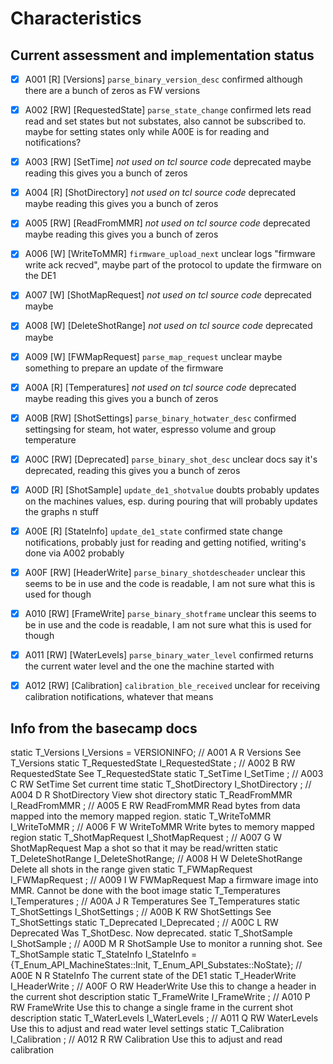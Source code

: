 # Characteristics

## Current assessment and implementation status

- [x]   A001   [R]    [Versions]          `parse_binary_version_desc`     confirmed         although there are a bunch of zeros as FW versions
- [x]   A002   [RW]   [RequestedState]    `parse_state_change`            confirmed         lets read read and set states but not substates, also cannot be subscribed to. maybe for setting states only while A00E is for reading and notifications?
- [x]   A003   [RW]   [SetTime]           _not used on tcl source code_   deprecated maybe  reading this gives you a bunch of zeros
- [x]   A004   [R]    [ShotDirectory]     _not used on tcl source code_   deprecated maybe  reading this gives you a bunch of zeros
- [x]   A005   [RW]   [ReadFromMMR]       _not used on tcl source code_   deprecated maybe  reading this gives you a bunch of zeros
- [x]   A006   [W]    [WriteToMMR]        `firmware_upload_next`          unclear           logs "firmware write ack recved", maybe part of the protocol to update the firmware on the DE1
- [x]   A007   [W]    [ShotMapRequest]    _not used on tcl source code_   deprecated maybe
- [x]   A008   [W]    [DeleteShotRange]   _not used on tcl source code_   deprecated maybe
- [x]   A009   [W]    [FWMapRequest]      `parse_map_request`             unclear           maybe something to prepare an update of the firmware
- [x]   A00A   [R]    [Temperatures]      _not used on tcl source code_   deprecated maybe  reading this gives you a bunch of zeros
- [x]   A00B   [RW]   [ShotSettings]      `parse_binary_hotwater_desc`    confirmed         settingsing for steam, hot water, espresso volume and group temperature
- [x]   A00C   [RW]   [Deprecated]        `parse_binary_shot_desc`        unclear           docs say it's deprecated, reading this gives you a bunch of zeros
- [x]   A00D   [R]    [ShotSample]        `update_de1_shotvalue`          doubts            probably updates on the machines values, esp. during pouring that will probably updates the graphs n stuff
- [x]   A00E   [R]    [StateInfo]         `update_de1_state`              confirmed         state change notifications, probably just for reading and getting notified, writing's done via A002 probably
- [x]   A00F   [RW]   [HeaderWrite]       `parse_binary_shotdescheader`   unclear           this seems to be in use and the code is readable, I am not sure what this is used for though
- [x]   A010   [RW]   [FrameWrite]        `parse_binary_shotframe`        unclear           this seems to be in use and the code is readable, I am not sure what this is used for though
- [x]   A011   [RW]   [WaterLevels]       `parse_binary_water_level`      confirmed         returns the current water level and the one the machine started with
- [x]   A012   [RW]   [Calibration]       `calibration_ble_received`      unclear           for receiving calibration notifications, whatever that means


## Info from the basecamp docs

static T_Versions        I_Versions        = VERSIONINFO; // A001 A R    Versions See T_Versions
static T_RequestedState  I_RequestedState ; // A002 B RW   RequestedState See T_RequestedState
static T_SetTime         I_SetTime        ; // A003 C RW   SetTime Set current time
static T_ShotDirectory   I_ShotDirectory  ; // A004 D R    ShotDirectory View shot directory
static T_ReadFromMMR     I_ReadFromMMR    ; // A005 E RW   ReadFromMMR Read bytes from data mapped into the memory mapped region.
static T_WriteToMMR      I_WriteToMMR     ; // A006 F W    WriteToMMR Write bytes to memory mapped region
static T_ShotMapRequest  I_ShotMapRequest ; // A007 G W    ShotMapRequest Map a shot so that it may be read/written
static T_DeleteShotRange I_DeleteShotRange; // A008 H W    DeleteShotRange Delete all shots in the range given
static T_FWMapRequest    I_FWMapRequest   ; // A009 I W    FWMapRequest Map a firmware image into MMR. Cannot be done with the boot image
static T_Temperatures    I_Temperatures   ; // A00A J R    Temperatures See T_Temperatures
static T_ShotSettings    I_ShotSettings   ; // A00B K RW   ShotSettings See T_ShotSettings
static T_Deprecated      I_Deprecated     ; // A00C L RW   Deprecated Was T_ShotDesc. Now deprecated.
static T_ShotSample      I_ShotSample     ; // A00D M R    ShotSample Use to monitor a running shot. See T_ShotSample
static T_StateInfo       I_StateInfo       = {T_Enum_API_MachineStates::Init, T_Enum_API_Substates::NoState}; // A00E N R    StateInfo The current state of the DE1
static T_HeaderWrite     I_HeaderWrite    ; // A00F O RW   HeaderWrite Use this to change a header in the current shot description
static T_FrameWrite      I_FrameWrite     ; // A010 P RW   FrameWrite Use this to change a single frame in the current shot description
static T_WaterLevels     I_WaterLevels    ; // A011 Q RW   WaterLevels Use this to adjust and read water level settings
static T_Calibration     I_Calibration    ; // A012 R RW   Calibration Use this to adjust and read calibration

